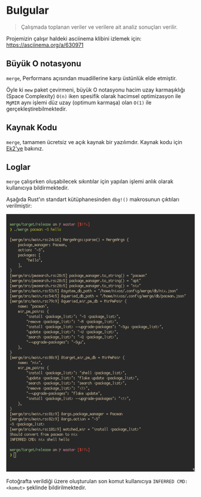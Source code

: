 # Bulgular

> Çalışmada toplanan veriler ve verilere ait analiz sonuçları verilir.

Projemizin çalışır haldeki asciinema klibini izlemek için: <https://asciinema.org/a/630971>

## Büyük O notasyonu

`merge`, Performans açısından muadillerine karşı üstünlük elde etmiştir.

Öyle ki `mew` paket çevirmeni, büyük O notasyonu hacim uzay karmaşıklığı (Space Complexity) `O(n)` iken
spesifik olarak hacimsel optimizasyon ile `MgMIR` aynı işlemi düz uzay (optimum karmaşa) olan `O(1)`
ile gerçekleştirebilmektedir.

## Kaynak Kodu

`merge`, tamamen ücretsiz ve açık kaynak bir yazılımdır.
Kaynak kodu için [Ek2'ye](https://github.com/orhnk/merge) bakınız.

## Loglar

`merge` çalışırken oluşabilecek sıkıntılar için yapılan işlemi anlık olarak kullanıcıya bildirmektedir.

Aşağıda Rust'ın standart kütüphanesinden `dbg!()` makrosunun çıktıları verilmiştir:

![gorsel_yuklenemedi](image.png)

Fotoğrafta verildiği üzere oluşturulan son komut kullanıcıya `INFERRED CMD: <komut>` şeklinde bildirilmektedir.